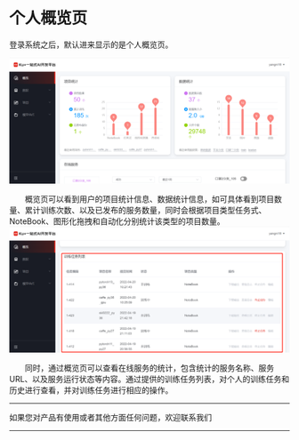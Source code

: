 # 个人概览页

登录系统之后，默认进来显示的是个人概览页。

![个人概览页](../../../../image/AI-and-Machine-Learning/NeuFoundry/images/image003.png)

　　概览页可以看到用户的项目统计信息、数据统计信息，如可具体看到项目数量、累计训练次数、以及已发布的服务数量，同时会根据项目类型任务式、NoteBook、图形化拖拽和自动化分别统计该类型的项目数量。
![个人概览页2](../../../../image/AI-and-Machine-Learning/NeuFoundry/images/image004.png)

　　同时，通过概览页可以查看在线服务的统计，包含统计的服务名称、服务URL、以及服务运行状态等内容。通过提供的训练任务列表，对个人的训练任务和历史进行查看，并对训练任务进行相应的操作。


---

如果您对产品有使用或者其他方面任何问题，欢迎联系我们

---
